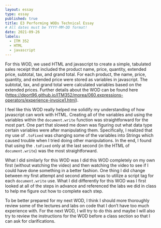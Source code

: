 ```yaml
---
layout: essay
type: essay
published: true
title: E3 Performing WODs Technical Essay
# All dates must be YYYY-MM-DD format!
date: 2021-09-26
labels:
  - ITM 352
  - HTML
  - javascript
---
```


For this WOD, we used HTML and javascript to create a simple, tabulated sales receipt that included the product name, price, quantity, extended price, subtotal, tax, and grand total. For each product, the name, price, quantity, and extended price were stored as variables in javascript. The subtotal, tax, and grand total were calculated variables based on the extended prices. Further details about the WOD can be found here (https://dport96.github.io/ITM352/morea/060.expressions-operators/experience-invoice1.html). 

I feel like this WOD really helped me solidify my understanding of how javascript can work with HTML. Creating all of the variables and using the variables within the `document.write` function was straightforward for the most part. One part that slowed me down was figuring out what data type certain variables were after manipulating them. Specifically, I realized that my use of `.toFixed` was changing some of the variables into Strings which caused trouble when I tried doing other manipulations. In the end, I found that using the `.toFixed` only at the last second (in the HTML of `document.write`) was the most straightforward. 

What I did similarly for this WOD was I did this WOD completely on my own first (without watching the video) and then watching the video to see if I could have done something in a better fashion. One thing I did change between my first attempt and second attempt was to utilize a script tag for each `document.write` use. What I did differently for this WOD was I first looked at all of the steps in advance and referenced the labs we did in class to help me figure out how to complete each step. 

To be better prepared for my next WOD, I think I should more thoroughly review some of the lectures and labs on code that I don’t have too much experience with. For the next WOD, I will try to do this and maybe I will also try to review the instructions for the WOD before a class section so that I can ask for clarifications. 
